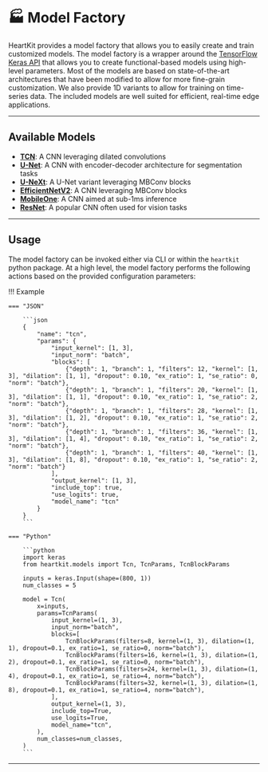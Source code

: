 # :factory: Model Factory

HeartKit provides a model factory that allows you to easily create and train customized models. The model factory is a wrapper around the [TensorFlow Keras API](https://www.tensorflow.org/api_docs/python/tf/keras) that allows you to create functional-based models using high-level parameters. Most of the models are based on state-of-the-art architectures that have been modified to allow for more fine-grain customization. We also provide 1D variants to allow for training on time-series data. The included models are well suited for efficient, real-time edge applications.

<!-- * Seperable (depthwise + pointwise) Convolutions
* MBConv Blocks w/ Squeeze & Excitation
* Over-Parameterized Convolutional Branches
* Dilated Convolutions
* Quantization Aware Training (QAT) and Post-Training Quantization (PTQ) -->

---

## <span class="sk-h2-span">Available Models</span>

- **[TCN](./tcn.md)**: A CNN leveraging dilated convolutions
- **[U-Net](./unet.md)**: A CNN with encoder-decoder architecture for segmentation tasks
- **[U-NeXt](./unext.md)**: A U-Net variant leveraging MBConv blocks
- **[EfficientNetV2](./efficientnet.md)**: A CNN leveraging MBConv blocks
- **[MobileOne](./mobileone.md)**: A CNN aimed at sub-1ms inference
- **[ResNet](./resnet.md)**: A popular CNN often used for vision tasks

---

## <span class="sk-h2-span">Usage</span>

The model factory can be invoked either via CLI or within the `heartkit` python package. At a high level, the model factory performs the following actions based on the provided configuration parameters:

!!! Example

    === "JSON"

        ```json
        {
            "name": "tcn",
            "params": {
                "input_kernel": [1, 3],
                "input_norm": "batch",
                "blocks": [
                    {"depth": 1, "branch": 1, "filters": 12, "kernel": [1, 3], "dilation": [1, 1], "dropout": 0.10, "ex_ratio": 1, "se_ratio": 0, "norm": "batch"},
                    {"depth": 1, "branch": 1, "filters": 20, "kernel": [1, 3], "dilation": [1, 1], "dropout": 0.10, "ex_ratio": 1, "se_ratio": 2, "norm": "batch"},
                    {"depth": 1, "branch": 1, "filters": 28, "kernel": [1, 3], "dilation": [1, 2], "dropout": 0.10, "ex_ratio": 1, "se_ratio": 2, "norm": "batch"},
                    {"depth": 1, "branch": 1, "filters": 36, "kernel": [1, 3], "dilation": [1, 4], "dropout": 0.10, "ex_ratio": 1, "se_ratio": 2, "norm": "batch"},
                    {"depth": 1, "branch": 1, "filters": 40, "kernel": [1, 3], "dilation": [1, 8], "dropout": 0.10, "ex_ratio": 1, "se_ratio": 2, "norm": "batch"}
                ],
                "output_kernel": [1, 3],
                "include_top": true,
                "use_logits": true,
                "model_name": "tcn"
            }
        }
        ```

    === "Python"

        ```python
        import keras
        from heartkit.models import Tcn, TcnParams, TcnBlockParams

        inputs = keras.Input(shape=(800, 1))
        num_classes = 5

        model = Tcn(
            x=inputs,
            params=TcnParams(
                input_kernel=(1, 3),
                input_norm="batch",
                blocks=[
                    TcnBlockParams(filters=8, kernel=(1, 3), dilation=(1, 1), dropout=0.1, ex_ratio=1, se_ratio=0, norm="batch"),
                    TcnBlockParams(filters=16, kernel=(1, 3), dilation=(1, 2), dropout=0.1, ex_ratio=1, se_ratio=0, norm="batch"),
                    TcnBlockParams(filters=24, kernel=(1, 3), dilation=(1, 4), dropout=0.1, ex_ratio=1, se_ratio=4, norm="batch"),
                    TcnBlockParams(filters=32, kernel=(1, 3), dilation=(1, 8), dropout=0.1, ex_ratio=1, se_ratio=4, norm="batch"),
                ],
                output_kernel=(1, 3),
                include_top=True,
                use_logits=True,
                model_name="tcn",
            ),
            num_classes=num_classes,
        )
        ```

---
